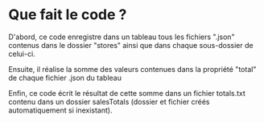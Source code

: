 # Que fait le code ?

D'abord, ce code enregistre dans un tableau tous les fichiers ".json" contenus dans le dossier "stores" ainsi que dans chaque sous-dossier de celui-ci.

Ensuite, il réalise la somme des valeurs contenues dans la propriété "total" de chaque fichier .json du tableau

Enfin, ce code écrit le résultat de cette somme dans un fichier totals.txt contenu dans un dossier salesTotals (dossier et fichier créés automatiquement si inexistant).
